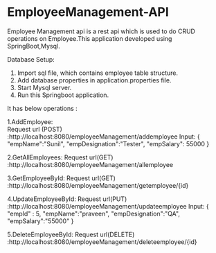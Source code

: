 # EmployeeManagement-API

Employee Management api is a rest api which is used to do CRUD operations on Employee.This application developed using SpringBoot,Mysql.

Database Setup:

1. Import sql file, which contains employee table structure.
2. Add database properties in application.properties file.
3. Start Mysql server.
4. Run this Springboot application.

It has below operations :

1.AddEmployee:<br>
    Request url (POST) :http://localhost:8080/employeeManagement/addemployee
    Input:
    {
    "empName":"Sunil",
    "empDesignation":"Tester",
    "empSalary": 55000
    }

2.GetAllEmployees:
    Request url(GET) :http://localhost:8080/employeeManagement/allemployee

3.GetEmployeeById:
    Request url(GET) :http://localhost:8080/employeeManagement/getemployee/{id}

4.UpdateEmployeeById:
    Request url(PUT) :http://localhost:8080/employeeManagement/updateemployee
    Input:
    {
    "empId" : 5,
    "empName":"praveen",
    "empDesignation":"QA",
    "empSalary":"55000"
    }

5.DeleteEmployeeById:
    Request url(DELETE) :http://localhost:8080/employeeManagement/deleteemployee/{id}
